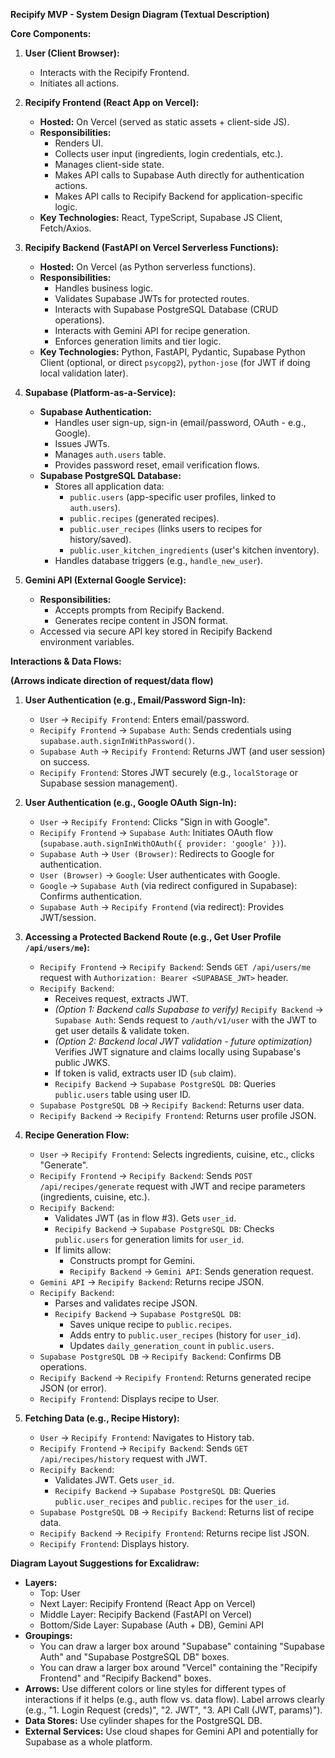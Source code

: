 **Recipify MVP - System Design Diagram (Textual Description)**

**Core Components:**

1.  **User (Client Browser):**
    *   Interacts with the Recipify Frontend.
    *   Initiates all actions.

2.  **Recipify Frontend (React App on Vercel):**
    *   **Hosted:** On Vercel (served as static assets + client-side JS).
    *   **Responsibilities:**
        *   Renders UI.
        *   Collects user input (ingredients, login credentials, etc.).
        *   Manages client-side state.
        *   Makes API calls to Supabase Auth directly for authentication actions.
        *   Makes API calls to Recipify Backend for application-specific logic.
    *   **Key Technologies:** React, TypeScript, Supabase JS Client, Fetch/Axios.

3.  **Recipify Backend (FastAPI on Vercel Serverless Functions):**
    *   **Hosted:** On Vercel (as Python serverless functions).
    *   **Responsibilities:**
        *   Handles business logic.
        *   Validates Supabase JWTs for protected routes.
        *   Interacts with Supabase PostgreSQL Database (CRUD operations).
        *   Interacts with Gemini API for recipe generation.
        *   Enforces generation limits and tier logic.
    *   **Key Technologies:** Python, FastAPI, Pydantic, Supabase Python Client (optional, or direct `psycopg2`), `python-jose` (for JWT if doing local validation later).

4.  **Supabase (Platform-as-a-Service):**
    *   **Supabase Authentication:**
        *   Handles user sign-up, sign-in (email/password, OAuth - e.g., Google).
        *   Issues JWTs.
        *   Manages `auth.users` table.
        *   Provides password reset, email verification flows.
    *   **Supabase PostgreSQL Database:**
        *   Stores all application data:
            *   `public.users` (app-specific user profiles, linked to `auth.users`).
            *   `public.recipes` (generated recipes).
            *   `public.user_recipes` (links users to recipes for history/saved).
            *   `public.user_kitchen_ingredients` (user's kitchen inventory).
        *   Handles database triggers (e.g., `handle_new_user`).

5.  **Gemini API (External Google Service):**
    *   **Responsibilities:**
        *   Accepts prompts from Recipify Backend.
        *   Generates recipe content in JSON format.
    *   Accessed via secure API key stored in Recipify Backend environment variables.

**Interactions & Data Flows:**

**(Arrows indicate direction of request/data flow)**

1.  **User Authentication (e.g., Email/Password Sign-In):**
    *   `User` -> `Recipify Frontend`: Enters email/password.
    *   `Recipify Frontend` -> `Supabase Auth`: Sends credentials using `supabase.auth.signInWithPassword()`.
    *   `Supabase Auth` -> `Recipify Frontend`: Returns JWT (and user session) on success.
    *   `Recipify Frontend`: Stores JWT securely (e.g., `localStorage` or Supabase session management).

2.  **User Authentication (e.g., Google OAuth Sign-In):**
    *   `User` -> `Recipify Frontend`: Clicks "Sign in with Google".
    *   `Recipify Frontend` -> `Supabase Auth`: Initiates OAuth flow (`supabase.auth.signInWithOAuth({ provider: 'google' })`).
    *   `Supabase Auth` -> `User (Browser)`: Redirects to Google for authentication.
    *   `User (Browser)` -> `Google`: User authenticates with Google.
    *   `Google` -> `Supabase Auth` (via redirect configured in Supabase): Confirms authentication.
    *   `Supabase Auth` -> `Recipify Frontend` (via redirect): Provides JWT/session.

3.  **Accessing a Protected Backend Route (e.g., Get User Profile `/api/users/me`):**
    *   `Recipify Frontend` -> `Recipify Backend`: Sends `GET /api/users/me` request with `Authorization: Bearer <SUPABASE_JWT>` header.
    *   `Recipify Backend`:
        *   Receives request, extracts JWT.
        *   *(Option 1: Backend calls Supabase to verify)* `Recipify Backend` -> `Supabase Auth`: Sends request to `/auth/v1/user` with the JWT to get user details & validate token.
        *   *(Option 2: Backend local JWT validation - future optimization)* Verifies JWT signature and claims locally using Supabase's public JWKS.
        *   If token is valid, extracts user ID (`sub` claim).
        *   `Recipify Backend` -> `Supabase PostgreSQL DB`: Queries `public.users` table using user ID.
    *   `Supabase PostgreSQL DB` -> `Recipify Backend`: Returns user data.
    *   `Recipify Backend` -> `Recipify Frontend`: Returns user profile JSON.

4.  **Recipe Generation Flow:**
    *   `User` -> `Recipify Frontend`: Selects ingredients, cuisine, etc., clicks "Generate".
    *   `Recipify Frontend` -> `Recipify Backend`: Sends `POST /api/recipes/generate` request with JWT and recipe parameters (ingredients, cuisine, etc.).
    *   `Recipify Backend`:
        *   Validates JWT (as in flow #3). Gets `user_id`.
        *   `Recipify Backend` -> `Supabase PostgreSQL DB`: Checks `public.users` for generation limits for `user_id`.
        *   If limits allow:
            *   Constructs prompt for Gemini.
            *   `Recipify Backend` -> `Gemini API`: Sends generation request.
    *   `Gemini API` -> `Recipify Backend`: Returns recipe JSON.
    *   `Recipify Backend`:
        *   Parses and validates recipe JSON.
        *   `Recipify Backend` -> `Supabase PostgreSQL DB`:
            *   Saves unique recipe to `public.recipes`.
            *   Adds entry to `public.user_recipes` (history for `user_id`).
            *   Updates `daily_generation_count` in `public.users`.
    *   `Supabase PostgreSQL DB` -> `Recipify Backend`: Confirms DB operations.
    *   `Recipify Backend` -> `Recipify Frontend`: Returns generated recipe JSON (or error).
    *   `Recipify Frontend`: Displays recipe to User.

5.  **Fetching Data (e.g., Recipe History):**
    *   `User` -> `Recipify Frontend`: Navigates to History tab.
    *   `Recipify Frontend` -> `Recipify Backend`: Sends `GET /api/recipes/history` request with JWT.
    *   `Recipify Backend`:
        *   Validates JWT. Gets `user_id`.
        *   `Recipify Backend` -> `Supabase PostgreSQL DB`: Queries `public.user_recipes` and `public.recipes` for the `user_id`.
    *   `Supabase PostgreSQL DB` -> `Recipify Backend`: Returns list of recipe data.
    *   `Recipify Backend` -> `Recipify Frontend`: Returns recipe list JSON.
    *   `Recipify Frontend`: Displays history.

**Diagram Layout Suggestions for Excalidraw:**

*   **Layers:**
    *   Top: User
    *   Next Layer: Recipify Frontend (React App on Vercel)
    *   Middle Layer: Recipify Backend (FastAPI on Vercel)
    *   Bottom/Side Layer: Supabase (Auth + DB), Gemini API
*   **Groupings:**
    *   You can draw a larger box around "Supabase" containing "Supabase Auth" and "Supabase PostgreSQL DB" boxes.
    *   You can draw a larger box around "Vercel" containing the "Recipify Frontend" and "Recipify Backend" boxes.
*   **Arrows:** Use different colors or line styles for different types of interactions if it helps (e.g., auth flow vs. data flow). Label arrows clearly (e.g., "1. Login Request (creds)", "2. JWT", "3. API Call (JWT, params)").
*   **Data Stores:** Use cylinder shapes for the PostgreSQL DB.
*   **External Services:** Use cloud shapes for Gemini API and potentially for Supabase as a whole platform.